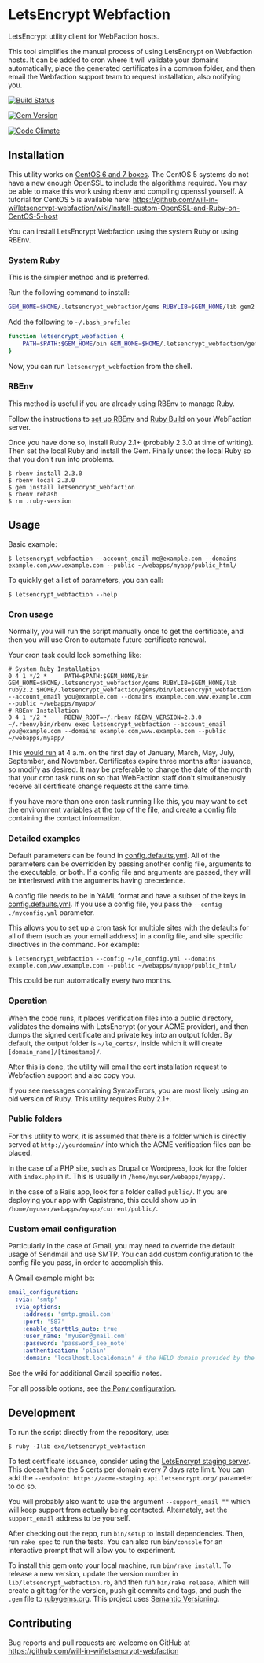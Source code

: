 # LetsEncrypt Webfaction

LetsEncrypt utility client for WebFaction hosts.

This tool simplifies the manual process of using LetsEncrypt on Webfaction hosts. It can be added to cron where it will validate your domains automatically, place the generated certificates in a common folder, and then email the Webfaction support team to request installation, also notifying you.

[![Build Status](https://travis-ci.org/will-in-wi/letsencrypt-webfaction.svg?branch=master)](https://travis-ci.org/will-in-wi/letsencrypt-webfaction)

[![Gem Version](https://badge.fury.io/rb/letsencrypt_webfaction.svg)](https://badge.fury.io/rb/letsencrypt_webfaction)

[![Code Climate](https://codeclimate.com/github/will-in-wi/letsencrypt-webfaction/badges/gpa.svg)](https://codeclimate.com/github/will-in-wi/letsencrypt-webfaction)

## Installation

This utility works on [CentOS 6 and 7 boxes](https://docs.webfaction.com/user-guide/server.html#finding-your-server-s-operating-system). The CentOS 5 systems do not have a new enough OpenSSL to include the algorithms required. You may be able to make this work using rbenv and compiling openssl yourself. A tutorial for CentOS 5 is available here: https://github.com/will-in-wi/letsencrypt-webfaction/wiki/Install-custom-OpenSSL-and-Ruby-on-CentOS-5-host

You can install LetsEncrypt Webfaction using the system Ruby or using RBEnv.

### System Ruby

This is the simpler method and is preferred.

Run the following command to install:

```sh
GEM_HOME=$HOME/.letsencrypt_webfaction/gems RUBYLIB=$GEM_HOME/lib gem2.2 install letsencrypt_webfaction
```

Add the following to `~/.bash_profile`:

```sh
function letsencrypt_webfaction {
    PATH=$PATH:$GEM_HOME/bin GEM_HOME=$HOME/.letsencrypt_webfaction/gems RUBYLIB=$GEM_HOME/lib ruby2.2 $HOME/.letsencrypt_webfaction/gems/bin/letsencrypt_webfaction $*
}
```

Now, you can run `letsencrypt_webfaction` from the shell.

### RBEnv

This method is useful if you are already using RBEnv to manage Ruby.

Follow the instructions to [set up RBEnv](https://github.com/rbenv/rbenv) and [Ruby Build](https://github.com/rbenv/ruby-build#readme) on your WebFaction server.

Once you have done so, install Ruby 2.1+ (probably 2.3.0 at time of writing). Then set the local Ruby and install the Gem. Finally unset the local Ruby so that you don't run into problems.

    $ rbenv install 2.3.0
    $ rbenv local 2.3.0
    $ gem install letsencrypt_webfaction
    $ rbenv rehash
    $ rm .ruby-version

## Usage

Basic example:

    $ letsencrypt_webfaction --account_email me@example.com --domains example.com,www.example.com --public ~/webapps/myapp/public_html/

To quickly get a list of parameters, you can call:

    $ letsencrypt_webfaction --help

### Cron usage

Normally, you will run the script manually once to get the certificate, and then you will use Cron to automate future certificate renewal.

Your cron task could look something like:

    # System Ruby Installation
    0 4 1 */2 *     PATH=$PATH:$GEM_HOME/bin GEM_HOME=$HOME/.letsencrypt_webfaction/gems RUBYLIB=$GEM_HOME/lib ruby2.2 $HOME/.letsencrypt_webfaction/gems/bin/letsencrypt_webfaction --account_email you@example.com --domains example.com,www.example.com --public ~/webapps/myapp/
    # RBEnv Installation
    0 4 1 */2 *     RBENV_ROOT=~/.rbenv RBENV_VERSION=2.3.0 ~/.rbenv/bin/rbenv exec letsencrypt_webfaction --account_email you@example.com --domains example.com,www.example.com --public ~/webapps/myapp/

This [would run](http://crontab.guru/#0_4_1_*/2_*) at 4 a.m. on the first day of January, March, May, July, September, and November. Certificates expire three months after issuance, so modify as desired. It may be preferable to change the date of the month that your cron task runs on so that WebFaction staff don't simultaneously receive all certificate change requests at the same time.

If you have more than one cron task running like this, you may want to set the environment variables at the top of the file, and create a config file containing the contact information.

### Detailed examples

Default parameters can be found in [config.defaults.yml](./config.defaults.yml). All of the parameters can be overridden by passing another config file, arguments to the executable, or both. If a config file and arguments are passed, they will be interleaved with the arguments having precedence.

A config file needs to be in YAML format and have a subset of the keys in [config.defaults.yml](./config.defaults.yml). If you use a config file, you pass the `--config ./myconfig.yml` parameter.

This allows you to set up a cron task for multiple sites with the defaults for all of them (such as your email address) in a config file, and site specific directives in the command. For example:

    $ letsencrypt_webfaction --config ~/le_config.yml --domains example.com,www.example.com --public ~/webapps/myapp/public_html/

This could be run automatically every two months.

### Operation

When the code runs, it places verification files into a public directory, validates the domains with LetsEncrypt (or your ACME provider), and then dumps the signed certificate and private key into an output folder. By default, the output folder is `~/le_certs/`, inside which it will create `[domain_name]/[timestamp]/`.

After this is done, the utility will email the cert installation request to Webfaction support and also copy you.

If you see messages containing SyntaxErrors, you are most likely using an old version of Ruby. This utility requires Ruby 2.1+.

### Public folders

For this utility to work, it is assumed that there is a folder which is directly served at `http://yourdomain/` into which the ACME verification files can be placed.

In the case of a PHP site, such as Drupal or Wordpress, look for the folder with `index.php` in it. This is usually in `/home/myuser/webapps/myapp/`.

In the case of a Rails app, look for a folder called `public/`. If you are deploying your app with Capistrano, this could show up in `/home/myuser/webapps/myapp/current/public/`.

### Custom email configuration

Particularly in the case of Gmail, you may need to override the default usage of Sendmail and use SMTP. You can add custom configuration to the config file you pass, in order to accomplish this.

A Gmail example might be:

```yaml
email_configuration:
  :via: 'smtp'
  :via_options:
    :address: 'smtp.gmail.com'
    :port: '587'
    :enable_starttls_auto: true
    :user_name: 'myuser@gmail.com'
    :password: 'password_see_note'
    :authentication: 'plain'
    :domain: 'localhost.localdomain' # the HELO domain provided by the client to the server
```

See the wiki for additional Gmail specific notes.

For all possible options, see [the Pony configuration](https://github.com/benprew/pony).

## Development

To run the script directly from the repository, use:

    $ ruby -Ilib exe/letsencrypt_webfaction

To test certificate issuance, consider using the [LetsEncrypt staging server](https://community.letsencrypt.org/t/testing-against-the-lets-encrypt-staging-environment/6763). This doesn't have the 5 certs per domain every 7 days rate limit. You can add the `--endpoint https://acme-staging.api.letsencrypt.org/` parameter to do so.

You will probably also want to use the argument `--support_email ""` which will keep support from actually being contacted. Alternately, set the `support_email` address to be yourself.

After checking out the repo, run `bin/setup` to install dependencies. Then, run `rake spec` to run the tests. You can also run `bin/console` for an interactive prompt that will allow you to experiment.

To install this gem onto your local machine, run `bin/rake install`. To release a new version, update the version number in `lib/letsencrypt_webfaction.rb`, and then run `bin/rake release`, which will create a git tag for the version, push git commits and tags, and push the `.gem` file to [rubygems.org](https://rubygems.org). This project uses [Semantic Versioning](http://semver.org/).

## Contributing

Bug reports and pull requests are welcome on GitHub at https://github.com/will-in-wi/letsencrypt-webfaction
